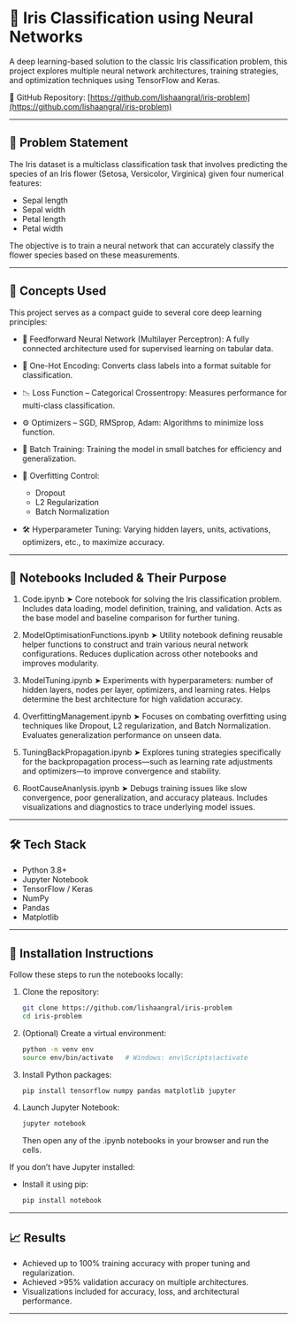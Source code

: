 # 🌸 Iris Classification using Neural Networks

A deep learning-based solution to the classic Iris classification problem, this project explores multiple neural network architectures, training strategies, and optimization techniques using TensorFlow and Keras.

🔗 GitHub Repository: [https://github.com/lishaangral/iris-problem](https://github.com/lishaangral/iris-problem)

---

## 🧠 Problem Statement

The Iris dataset is a multiclass classification task that involves predicting the species of an Iris flower (Setosa, Versicolor, Virginica) given four numerical features:

* Sepal length
* Sepal width
* Petal length
* Petal width

The objective is to train a neural network that can accurately classify the flower species based on these measurements.

---

## 🧪 Concepts Used

This project serves as a compact guide to several core deep learning principles:

* 🧱 Feedforward Neural Network (Multilayer Perceptron): A fully connected architecture used for supervised learning on tabular data.
* 🔢 One-Hot Encoding: Converts class labels into a format suitable for classification.
* 📉 Loss Function – Categorical Crossentropy: Measures performance for multi-class classification.
* ⚙️ Optimizers – SGD, RMSprop, Adam: Algorithms to minimize loss function.
* 🔁 Batch Training: Training the model in small batches for efficiency and generalization.
* 🧯 Overfitting Control:

  * Dropout
  * L2 Regularization
  * Batch Normalization
* 🛠️ Hyperparameter Tuning: Varying hidden layers, units, activations, optimizers, etc., to maximize accuracy.

---

## 📄 Notebooks Included & Their Purpose

1. Code.ipynb
   ➤ Core notebook for solving the Iris classification problem.
   Includes data loading, model definition, training, and validation. Acts as the base model and baseline comparison for further tuning.

2. ModelOptimisationFunctions.ipynb
   ➤ Utility notebook defining reusable helper functions to construct and train various neural network configurations.
   Reduces duplication across other notebooks and improves modularity.

3. ModelTuning.ipynb
   ➤ Experiments with hyperparameters: number of hidden layers, nodes per layer, optimizers, and learning rates.
   Helps determine the best architecture for high validation accuracy.

4. OverfittingManagement.ipynb
   ➤ Focuses on combating overfitting using techniques like Dropout, L2 regularization, and Batch Normalization.
   Evaluates generalization performance on unseen data.

5. TuningBackPropagation.ipynb
   ➤ Explores tuning strategies specifically for the backpropagation process—such as learning rate adjustments and optimizers—to improve convergence and stability.

6. RootCauseAnanlysis.ipynb
   ➤ Debugs training issues like slow convergence, poor generalization, and accuracy plateaus.
   Includes visualizations and diagnostics to trace underlying model issues.

---

## 🛠️ Tech Stack

* Python 3.8+
* Jupyter Notebook
* TensorFlow / Keras
* NumPy
* Pandas
* Matplotlib

---

## 🚀 Installation Instructions

Follow these steps to run the notebooks locally:

1. Clone the repository:

   ```bash
   git clone https://github.com/lishaangral/iris-problem
   cd iris-problem
   ```

2. (Optional) Create a virtual environment:

   ```bash
   python -m venv env
   source env/bin/activate   # Windows: env\Scripts\activate
   ```

3. Install Python packages:

   ```bash
   pip install tensorflow numpy pandas matplotlib jupyter
   ```

4. Launch Jupyter Notebook:

   ```bash
   jupyter notebook
   ```

   Then open any of the .ipynb notebooks in your browser and run the cells.

If you don’t have Jupyter installed:

* Install it using pip:

  ```bash
  pip install notebook
  ```

---

## 📈 Results

* Achieved up to 100% training accuracy with proper tuning and regularization.
* Achieved >95% validation accuracy on multiple architectures.
* Visualizations included for accuracy, loss, and architectural performance.

---
